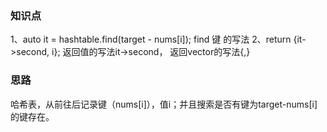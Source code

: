 ### 知识点
1、auto it = hashtable.find(target - nums[i]);          find 键 的写法
2、return {it->second, i};               返回值的写法it->second，       返回vector<int>的写法{,}


### 思路
哈希表，从前往后记录键（nums[i]），值i；并且搜索是否有键为target-nums[i]的键存在。